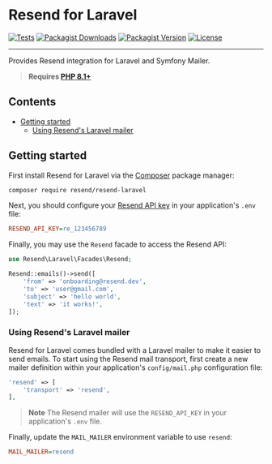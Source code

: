 # Resend for Laravel

[![Tests](https://img.shields.io/github/actions/workflow/status/resendlabs/resend-laravel/tests.yml?label=tests&style=for-the-badge&labelColor=000000)](https://github.com/resendlabs/resend-laravel/actions/workflows/tests.yml)
[![Packagist Downloads](https://img.shields.io/packagist/dt/resend/resend-laravel?style=for-the-badge&labelColor=000000)](https://packagist.org/packages/resend/resend-laravel)
[![Packagist Version](https://img.shields.io/packagist/v/resend/resend-laravel?style=for-the-badge&labelColor=000000)](https://packagist.org/packages/resend/resend-laravel)
[![License](https://img.shields.io/github/license/resendlabs/resend-laravel?color=9cf&style=for-the-badge&labelColor=000000)](https://github.com/resendlabs/resend-laravel/blob/main/LICENSE)

---

Provides Resend integration for Laravel and Symfony Mailer.

> **Requires [PHP 8.1+](https://php.net/releases/)**

## Contents

- [Getting started](#getting-started)
  - [Using Resend's Laravel mailer](#using-resends-laravel-mailer)

## Getting started

First install Resend for Laravel via the [Composer](https://getcomposer.org/) package manager:

```bash
composer require resend/resend-laravel
```

Next, you should configure your [Resend API key](https://resend.com/api-keys) in your application's `.env` file:

```ini
RESEND_API_KEY=re_123456789
```

Finally, you may use the `Resend` facade to access the Resend API:

```php
use Resend\Laravel\Facades\Resend;

Resend::emails()->send([
    'from' => 'onboarding@resend.dev',
    'to' => 'user@gmail.com',
    'subject' => 'hello world',
    'text' => 'it works!',
]);
```

### Using Resend's Laravel mailer

Resend for Laravel comes bundled with a Laravel mailer to make it easier to send emails. To start using the Resend mail transport, first create a new mailer definition within your application's `config/mail.php` configuration file:

```php
'resend' => [
    'transport' => 'resend',
],
```

> **Note**
> The Resend mailer will use the `RESEND_API_KEY` in your application's `.env` file.

Finally, update the `MAIL_MAILER` environment variable to use `resend`:

```ini
MAIL_MAILER=resend
```
